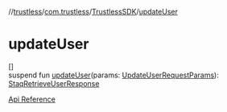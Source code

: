//[trustless](../../../index.md)/[com.trustless](../index.md)/[TrustlessSDK](index.md)/[updateUser](update-user.md)

# updateUser

[]\
suspend fun [updateUser](update-user.md)(params: [UpdateUserRequestParams](../../com.trustless.requests.identity.updateUser/-update-user-request-params/index.md)): [StaqRetrieveUserResponse](../../com.trustless.requests.identity/-staq-retrieve-user-response/index.md)

[Api Reference](https://developer.finto.io/docs/apis/identity#/User%20management/Update%20a%20user)
